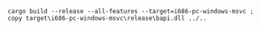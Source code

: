 `cargo build --release --all-features --target=i686-pc-windows-msvc ; copy target\i686-pc-windows-msvc\release\bapi.dll ../..`
